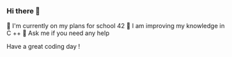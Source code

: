 ### Hi there 👋
🔭 I'm currently on my plans for school 42
🌱 I am improving my knowledge in C ++
💬 Ask me if you need any help

Have a great coding day !
